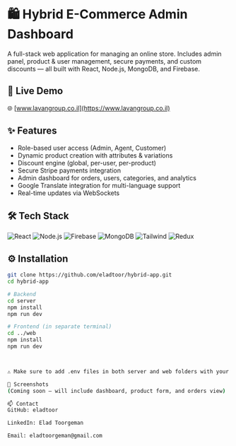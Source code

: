 # 🛍️ Hybrid E-Commerce Admin Dashboard

A full-stack web application for managing an online store. Includes admin panel, product & user management, secure payments, and custom discounts — all built with React, Node.js, MongoDB, and Firebase.

## 🚀 Live Demo
🌐 [www.lavangroup.co.il](https://www.lavangroup.co.il)

## ✨ Features
- Role-based user access (Admin, Agent, Customer)
- Dynamic product creation with attributes & variations
- Discount engine (global, per-user, per-product)
- Secure Stripe payments integration
- Admin dashboard for orders, users, categories, and analytics
- Google Translate integration for multi-language support
- Real-time updates via WebSockets

## 🛠 Tech Stack

![React](https://img.shields.io/badge/-React-61DAFB?logo=react&logoColor=white&style=flat)
![Node.js](https://img.shields.io/badge/-Node.js-339933?logo=node.js&logoColor=white&style=flat)
![Firebase](https://img.shields.io/badge/-Firebase-FFCA28?logo=firebase&logoColor=white&style=flat)
![MongoDB](https://img.shields.io/badge/-MongoDB-47A248?logo=mongodb&logoColor=white&style=flat)
![Tailwind](https://img.shields.io/badge/-Tailwind-38B2AC?logo=tailwind-css&logoColor=white&style=flat)
![Redux](https://img.shields.io/badge/-Redux-764ABC?logo=redux&logoColor=white&style=flat)

## ⚙️ Installation

```bash
git clone https://github.com/eladtoor/hybrid-app.git
cd hybrid-app

# Backend
cd server
npm install
npm run dev

# Frontend (in separate terminal)
cd ../web
npm install
npm run dev



⚠️ Make sure to add .env files in both server and web folders with your Firebase, MongoDB, and Stripe credentials.

📸 Screenshots
(Coming soon – will include dashboard, product form, and orders view)

📫 Contact
GitHub: eladtoor

LinkedIn: Elad Toorgeman

Email: eladtoorgeman@gmail.com
